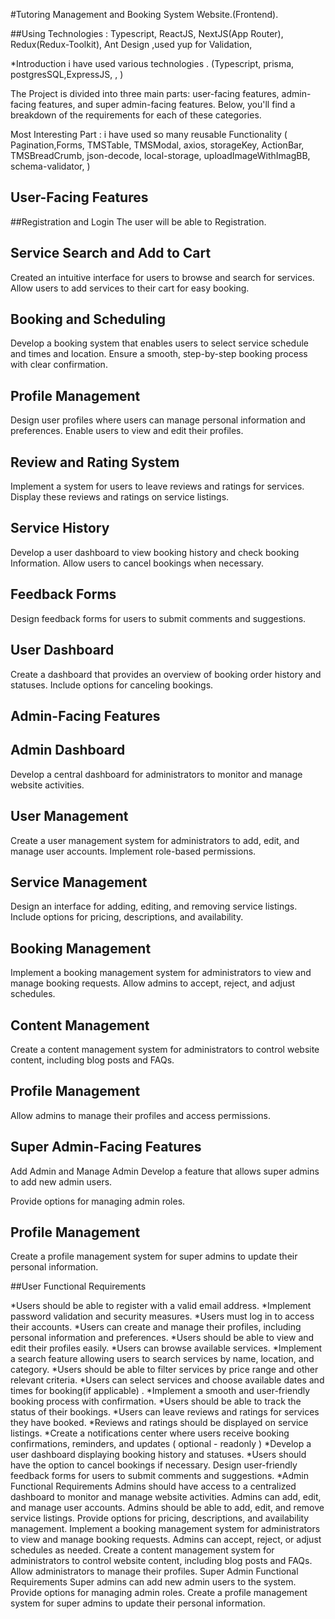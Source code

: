 #Tutoring Management and Booking System Website.(Frontend).

##Using Technologies : Typescript, ReactJS, NextJS(App Router), Redux(Redux-Toolkit), Ant Design ,used yup for Validation,

\*Introduction
i have used various technologies . (Typescript, prisma, postgresSQL,ExpressJS, , )

The Project is divided into three main parts: user-facing features, admin-facing features, and super admin-facing features. Below, you'll find a breakdown of the requirements for each of these categories.

Most Interesting Part : i have used so many reusable Functionality ( Pagination,Forms, TMSTable, TMSModal, axios, storageKey, ActionBar, TMSBreadCrumb, json-decode, local-storage, uploadImageWithImagBB, schema-validator, )

## User-Facing Features

##Registration and Login
The user will be able to Registration.

## Service Search and Add to Cart

Created an intuitive interface for users to browse and search for services.
Allow users to add services to their cart for easy booking.

## Booking and Scheduling

Develop a booking system that enables users to select service schedule and times and location.
Ensure a smooth, step-by-step booking process with clear confirmation.

## Profile Management

Design user profiles where users can manage personal information and preferences.
Enable users to view and edit their profiles.

## Review and Rating System

Implement a system for users to leave reviews and ratings for services.
Display these reviews and ratings on service listings.

## Service History

Develop a user dashboard to view booking history and check booking Information.
Allow users to cancel bookings when necessary.

## Feedback Forms

Design feedback forms for users to submit comments and suggestions.

## User Dashboard

Create a dashboard that provides an overview of booking order history and statuses.
Include options for canceling bookings.

## Admin-Facing Features

## Admin Dashboard

Develop a central dashboard for administrators to monitor and manage website activities.

## User Management

Create a user management system for administrators to add, edit, and manage user accounts.
Implement role-based permissions.

## Service Management

Design an interface for adding, editing, and removing service listings.
Include options for pricing, descriptions, and availability.

## Booking Management

Implement a booking management system for administrators to view and manage booking requests.
Allow admins to accept, reject, and adjust schedules.

## Content Management

Create a content management system for administrators to control website content, including blog posts and FAQs.

## Profile Management

Allow admins to manage their profiles and access permissions.

## Super Admin-Facing Features

Add Admin and Manage Admin
Develop a feature that allows super admins to add new admin users.

Provide options for managing admin roles.

## Profile Management

Create a profile management system for super admins to update their personal information.

##User Functional Requirements

*Users should be able to register with a valid email address.
*Implement password validation and security measures.
*Users must log in to access their accounts.
*Users can create and manage their profiles, including personal information and preferences.
*Users should be able to view and edit their profiles easily.
*Users can browse available services.
*Implement a search feature allowing users to search services by name, location, and category.
*Users should be able to filter services by price range and other relevant criteria.
*Users can select services and choose available dates and times for booking(if applicable) .
*Implement a smooth and user-friendly booking process with confirmation.
*Users should be able to track the status of their bookings.
*Users can leave reviews and ratings for services they have booked.
*Reviews and ratings should be displayed on service listings.
*Create a notifications center where users receive booking confirmations, reminders, and updates ( optional - readonly )
*Develop a user dashboard displaying booking history and statuses.
*Users should have the option to cancel bookings if necessary.
Design user-friendly feedback forms for users to submit comments and suggestions.
\*Admin Functional Requirements
Admins should have access to a centralized dashboard to monitor and manage website activities.
Admins can add, edit, and manage user accounts.
Admins should be able to add, edit, and remove service listings.
Provide options for pricing, descriptions, and availability management.
Implement a booking management system for administrators to view and manage booking requests.
Admins can accept, reject, or adjust schedules as needed.
Create a content management system for administrators to control website content, including blog posts and FAQs.
Allow administrators to manage their profiles.
Super Admin Functional Requirements
Super admins can add new admin users to the system.
Provide options for managing admin roles.
Create a profile management system for super admins to update their personal information.

